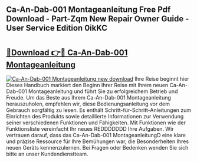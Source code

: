 ## Ca-An-Dab-001 Montageanleitung Free Pdf Download - Part-Zqm New Repair Owner Guide - User Service Edition 0ikKC

# <h2><a href="http://df6ibg.blite.top/?on=Ca-An-Dab-001+Montageanleitung">🔗Download 👉🔴 Ca-An-Dab-001 Montageanleitung</a></h2>

[![Ca-An-Dab-001 Montageanleitung new download](https://i.imgur.com/lujVjoI.png)](http://df6ibg.blite.top/?on=Ca-An-Dab-001+Montageanleitung)
Ihre Reise beginnt hier Dieses Handbuch markiert den Beginn Ihrer Reise mit Ihrem neuen Ca-An-Dab-001 Montageanleitung und führt Sie zu erfolgreichem Betrieb und Freude. Um das Beste aus Ihrem Ca-An-Dab-001 Montageanleitung herauszuholen, empfehlen wir, diese Bedienungsanleitung vor dem Gebrauch sorgfältig zu lesen. Es enthält Schritt-für-Schritt-Anleitungen zum Einrichten des Produkts sowie detaillierte Informationen zur Verwendung seiner verschiedenen Funktionen und Fähigkeiten. Mit Funktionen wie der Funktionsliste vereinfacht Ihr neues REDDDDDDD Ihre Aufgaben. Wir vertrauen darauf, dass das Ca-An-Dab-001 MontageanleitungD eine klare und präzise Ressource für Ihre Bemühungen war, die Besonderheiten Ihres neuen Geräts kennenzulernen. Bei Fragen oder Bedenken wenden Sie sich bitte an unser Kundendienstteam.
